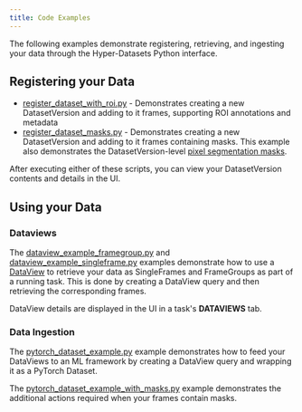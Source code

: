 ```yaml
---
title: Code Examples
---
```


The following examples demonstrate registering, retrieving, and ingesting your data through the Hyper-Datasets Python 
interface. 

## Registering your Data
* [register_dataset_with_roi.py](https://github.com/clearml/clearml/blob/master/examples/hyperdatasets/legacy/data-registration/register_dataset_with_roi.py) - Demonstrates 
creating a new DatasetVersion and adding to it frames, supporting ROI annotations and metadata
* [register_dataset_masks.py](https://github.com/clearml/clearml/blob/master/examples/hyperdatasets/legacy/data-registration/register_dataset_masks.py) - Demonstrates 
creating a new DatasetVersion and adding to it frames containing masks. This example also demonstrates the 
DatasetVersion-level [pixel segmentation masks](masks.md#pixel-segmentation-masks).

After executing either of these scripts, you can view your DatasetVersion contents and details in the UI.   

## Using your Data
### Dataviews
The [dataview_example_framegroup.py](https://github.com/clearml/clearml/blob/master/examples/hyperdatasets/legacy/data-ingestion/dataview_example_framegroup.py) 
and [dataview_example_singleframe.py](https://github.com/clearml/clearml/blob/master/examples/hyperdatasets/legacy/data-ingestion/dataview_example_singleframe.py) 
examples demonstrate how to use a [DataView](dataviews.md) to retrieve your data as SingleFrames and FrameGroups as 
part of a running task. This is done by creating a DataView query and then retrieving the corresponding frames.

DataView details are displayed in the UI in a task's **DATAVIEWS** tab. 


### Data Ingestion
The [pytorch_dataset_example.py](https://github.com/clearml/clearml/blob/master/examples/hyperdatasets/legacy/data-ingestion/pytorch_dataset_example.py) 
example demonstrates how to feed your DataViews to an ML framework by creating a DataView query and wrapping it as a 
PyTorch Dataset.

The [pytorch_dataset_example_with_masks.py](https://github.com/clearml/clearml/blob/master/examples/hyperdatasets/legacy/data-ingestion/pytorch_dataset_example_with_masks.py) 
example demonstrates the additional actions required when your frames contain masks.